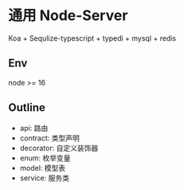 # 通用 Node-Server
Koa + Sequlize-typescript + typedi + mysql + redis

## Env
node >= 16

## Outline
- api: 路由
- contract: 类型声明
- decorator: 自定义装饰器
- enum: 枚举变量
- model: 模型表
- service: 服务类